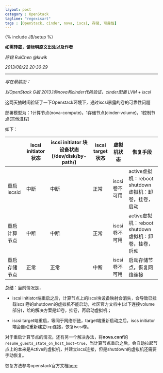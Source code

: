 ```yaml
---
layout: post
category : OpenStack
tagline: "regexisart"
tags : [OpenStack, cinder, nova, iscsi, 存储, 可靠性]
---
```

{% include JB/setup %}

**如需转载，请标明原文出处以及作者**

*陈锐 RuiChen @kiwik*

*2013/08/22 20:30:29*

----------

*写在最前面：*

*以OpenStack G版 2013.1的nova和cinder代码验证，cinder配置 LVM + iscsi*

这两天抽时间验证了一下Openstack环境下，通过iscsi暴露的卷的可靠性问题

部署模型为：1计算节点(nova-compute)，1存储节点(cinder-volume)，1控制节点(其他进程)

如下：

|              | iscsi initiator 状态 | iscsi initiator 块设备状态 (/dev/disk/by-path/) | iscsi target 状态 | 虚拟机状态    | 恢复手段                                              |
|--------------|----------------------|-------------------------------------------------|-------------------|---------------|-------------------------------------------------------|
| 重启iscsid   | 中断                 | 中断                                            | 正常              | iscsi卷不可用 | active虚拟机：reboot shutdown虚拟机：卸卷，挂卷，启动 |
| 重启计算节点 | 中断                 | 中断                                            | 正常              | iscsi卷不可用 | active虚拟机：reboot shutdown虚拟机：卸卷，挂卷，启动 |
| 重启存储节点 | 正常                 | 正常                                            | 中断              | iscsi卷不可用 | 启动存储节点，恢复网络连接                            |

总结：当前情况是，

- iscsi initiator端重启之后，计算节点上的iscsi块设备映射会消失，会导致已挂载iscsi卷的shutdown的虚拟机不能启动，社区官方文档中(以下连接volume部分)，给的解决方案是卸卷，挂卷，再启动虚拟机；

- iscsi target端重启，等同于网络断链，target端重新启动之后，iscs initiator端会自动重新建立tcp连接，恢复iscsi卷。

对于重启计算节点的情况，还有另一个解决办法，将**nova.conf**的`resume_guests_state_on_host_boot=true`，当计算节点重启之后，会自动拉起节点上的本来是Active的虚拟机，并建立iscsi连接，但是shutdown的虚拟机还需要手动恢复。

恢复方法参考openstack官方文档[here](http://docs.openstack.org/trunk/openstack-ops/content/maintenance.html)

